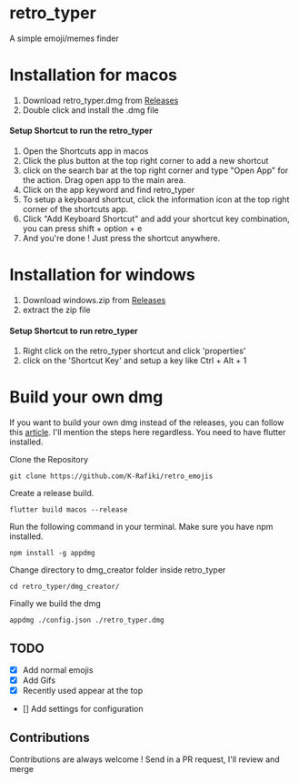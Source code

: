 # retro_typer

A simple emoji/memes finder

# Installation for macos

1. Download retro_typer.dmg from [Releases](https://github.com/K-Rafiki/retro_emojis/releases/tag/v1.0)
2. Double click and install the .dmg file

#### Setup Shortcut to run the retro_typer
1. Open the Shortcuts app in macos
2. Click the plus button at the top right corner to add a new shortcut
3. click on the search bar at the top right corner and type "Open App" for the action. Drag open app to the main area.
4. Click on the app keyword and find retro_typer
5. To setup a keyboard shortcut, click the information icon at the top right corner of the shortcuts app.
6. Click "Add Keyboard Shortcut" and add your shortcut key combination, you can press shift + option + e
6. And you're done ! Just press the shortcut anywhere.

# Installation for windows

1. Download windows.zip from [Releases](https://github.com/K-Rafiki/retro_emojis/releases/tag/v1.0)
2. extract the zip file

#### Setup Shortcut to run retro_typer

1. Right click on the retro_typer shortcut and click 'properties'
2. click on the 'Shortcut Key' and setup a key like Ctrl + Alt + 1


# Build your own dmg

If you want to build your own dmg instead of the releases, you can follow this [article](https://retroportalstudio.medium.com/creating-dmg-file-for-flutter-macos-apps-e448ff1cb0f). I'll mention the steps here regardless.
You need to have flutter installed.

Clone the Repository
```
git clone https://github.com/K-Rafiki/retro_emojis
```

Create a release build.
```
flutter build macos --release
```

Run the following command in your terminal. Make sure you have npm installed.

```
npm install -g appdmg
```

Change directory to dmg_creator folder inside retro_typer

```
cd retro_typer/dmg_creator/
```

Finally we build the dmg
```
appdmg ./config.json ./retro_typer.dmg
```



## TODO
- [X] Add normal emojis
- [X] Add Gifs
- [X] Recently used appear at the top
- [] Add settings for configuration


## Contributions

Contributions are always welcome ! Send in a PR request, I'll review and merge





